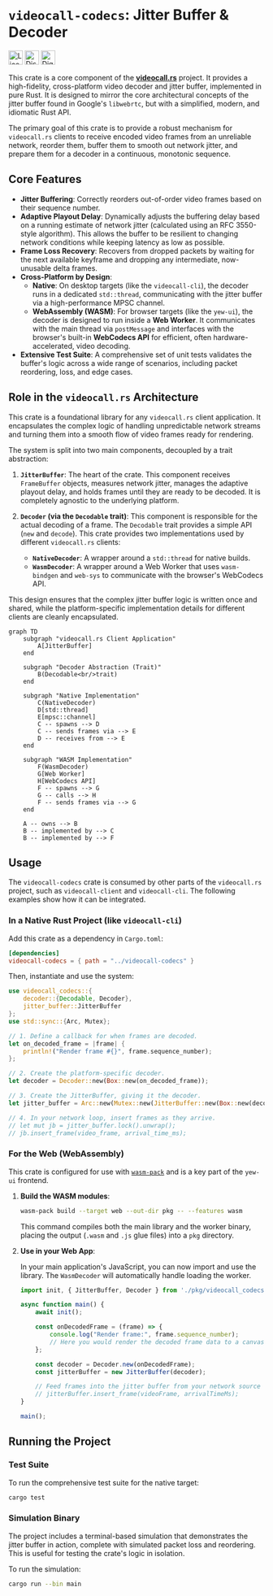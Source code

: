 # `videocall-codecs`: Jitter Buffer & Decoder

<a href="https://opensource.org/licenses/MIT"><img src="https://img.shields.io/badge/License-MIT-blue.svg" alt="License: MIT" height="28"></a>
<a href="https://discord.gg/JP38NRe4CJ"><img src="https://img.shields.io/badge/Discord-Join%20Chat-7289DA?logo=discord&logoColor=white" alt="Discord" height="28"></a> 
<a href="https://www.digitalocean.com/?refcode=6de4e19c5193&utm_campaign=Referral_Invite&utm_medium=Referral_Program&utm_source=badge"><img src="https://web-platforms.sfo2.cdn.digitaloceanspaces.com/WWW/Badge%201.svg" alt="DigitalOcean Referral Badge" height="28"></a>

This crate is a core component of the **[videocall.rs](https://github.com/security-union/videocall-rs)** project. It provides a high-fidelity, cross-platform video decoder and jitter buffer, implemented in pure Rust. It is designed to mirror the core architectural concepts of the jitter buffer found in Google's `libwebrtc`, but with a simplified, modern, and idiomatic Rust API.

The primary goal of this crate is to provide a robust mechanism for `videocall.rs` clients to receive encoded video frames from an unreliable network, reorder them, buffer them to smooth out network jitter, and prepare them for a decoder in a continuous, monotonic sequence.

## Core Features

- **Jitter Buffering**: Correctly reorders out-of-order video frames based on their sequence number.
- **Adaptive Playout Delay**: Dynamically adjusts the buffering delay based on a running estimate of network jitter (calculated using an RFC 3550-style algorithm). This allows the buffer to be resilient to changing network conditions while keeping latency as low as possible.
- **Frame Loss Recovery**: Recovers from dropped packets by waiting for the next available keyframe and dropping any intermediate, now-unusable delta frames.
- **Cross-Platform by Design**:
    - **Native**: On desktop targets (like the `videocall-cli`), the decoder runs in a dedicated `std::thread`, communicating with the jitter buffer via a high-performance MPSC channel.
    - **WebAssembly (WASM)**: For browser targets (like the `yew-ui`), the decoder is designed to run inside a **Web Worker**. It communicates with the main thread via `postMessage` and interfaces with the browser's built-in **WebCodecs API** for efficient, often hardware-accelerated, video decoding.
- **Extensive Test Suite**: A comprehensive set of unit tests validates the buffer's logic across a wide range of scenarios, including packet reordering, loss, and edge cases.

## Role in the `videocall.rs` Architecture

This crate is a foundational library for any `videocall.rs` client application. It encapsulates the complex logic of handling unpredictable network streams and turning them into a smooth flow of video frames ready for rendering.

The system is split into two main components, decoupled by a trait abstraction:

1.  **`JitterBuffer`**: The heart of the crate. This component receives `FrameBuffer` objects, measures network jitter, manages the adaptive playout delay, and holds frames until they are ready to be decoded. It is completely agnostic to the underlying platform.

2.  **`Decoder` (via the `Decodable` trait)**: This component is responsible for the actual decoding of a frame. The `Decodable` trait provides a simple API (`new` and `decode`). This crate provides two implementations used by different `videocall.rs` clients:
    - **`NativeDecoder`**: A wrapper around a `std::thread` for native builds.
    - **`WasmDecoder`**: A wrapper around a Web Worker that uses `wasm-bindgen` and `web-sys` to communicate with the browser's WebCodecs API.

This design ensures that the complex jitter buffer logic is written once and shared, while the platform-specific implementation details for different clients are cleanly encapsulated.

```mermaid
graph TD
    subgraph "videocall.rs Client Application"
        A[JitterBuffer]
    end

    subgraph "Decoder Abstraction (Trait)"
        B(Decodable<br/>trait)
    end

    subgraph "Native Implementation"
        C(NativeDecoder)
        D[std::thread]
        E[mpsc::channel]
        C -- spawns --> D
        C -- sends frames via --> E
        D -- receives from --> E
    end

    subgraph "WASM Implementation"
        F(WasmDecoder)
        G[Web Worker]
        H[WebCodecs API]
        F -- spawns --> G
        G -- calls --> H
        F -- sends frames via --> G
    end

    A -- owns --> B
    B -- implemented by --> C
    B -- implemented by --> F
```

## Usage

The `videocall-codecs` crate is consumed by other parts of the `videocall.rs` project, such as `videocall-client` and `videocall-cli`. The following examples show how it can be integrated.

### In a Native Rust Project (like `videocall-cli`)

Add this crate as a dependency in `Cargo.toml`:

```toml
[dependencies]
videocall-codecs = { path = "../videocall-codecs" }
```

Then, instantiate and use the system:

```rust
use videocall_codecs::{
    decoder::{Decodable, Decoder},
    jitter_buffer::JitterBuffer
};
use std::sync::{Arc, Mutex};

// 1. Define a callback for when frames are decoded.
let on_decoded_frame = |frame| {
    println!("Render frame #{}", frame.sequence_number);
};

// 2. Create the platform-specific decoder.
let decoder = Decoder::new(Box::new(on_decoded_frame));

// 3. Create the JitterBuffer, giving it the decoder.
let jitter_buffer = Arc::new(Mutex::new(JitterBuffer::new(Box::new(decoder))));

// 4. In your network loop, insert frames as they arrive.
// let mut jb = jitter_buffer.lock().unwrap();
// jb.insert_frame(video_frame, arrival_time_ms);
```

### For the Web (WebAssembly)

This crate is configured for use with [`wasm-pack`](https://rustwasm.github.io/wasm-pack/) and is a key part of the `yew-ui` frontend.

1.  **Build the WASM modules**:

    ```bash
    wasm-pack build --target web --out-dir pkg -- --features wasm
    ```

    This command compiles both the main library and the worker binary, placing the output (`.wasm` and `.js` glue files) into a `pkg` directory.

2.  **Use in your Web App**:

    In your main application's JavaScript, you can now import and use the library. The `WasmDecoder` will automatically handle loading the worker.

    ```javascript
    import init, { JitterBuffer, Decoder } from './pkg/videocall_codecs.js';

    async function main() {
        await init();

        const onDecodedFrame = (frame) => {
            console.log("Render frame:", frame.sequence_number);
            // Here you would render the decoded frame data to a canvas
        };

        const decoder = Decoder.new(onDecodedFrame);
        const jitterBuffer = new JitterBuffer(decoder);

        // Feed frames into the jitter buffer from your network source (e.g., WebSocket)
        // jitterBuffer.insert_frame(videoFrame, arrivalTimeMs);
    }

    main();
    ```

## Running the Project

### Test Suite

To run the comprehensive test suite for the native target:

```bash
cargo test
```

### Simulation Binary

The project includes a terminal-based simulation that demonstrates the jitter buffer in action, complete with simulated packet loss and reordering. This is useful for testing the crate's logic in isolation.

To run the simulation:

```bash
cargo run --bin main
``` 